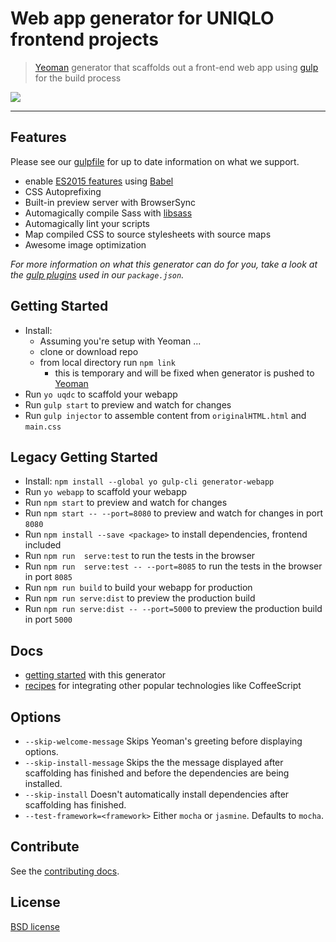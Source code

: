# Web app generator for UNIQLO frontend projects

> [Yeoman](http://yeoman.io) generator that scaffolds out a front-end web app using [gulp](http://gulpjs.com/) for the build process

![](screenshot.png)

---


## Features

Please see our [gulpfile](app/templates/gulpfile.js) for up to date information on what we support.

* enable [ES2015 features](https://babeljs.io/docs/learn-es2015/) using [Babel](https://babeljs.io)
* CSS Autoprefixing
* Built-in preview server with BrowserSync
* Automagically compile Sass with [libsass](http://libsass.org)
* Automagically lint your scripts
* Map compiled CSS to source stylesheets with source maps
* Awesome image optimization

*For more information on what this generator can do for you, take a look at the [gulp plugins](app/templates/_package.json) used in our `package.json`.*



## Getting Started

- Install:
  - Assuming you're setup with Yeoman ...
  - clone or download repo
  - from local directory run `npm link`
    - this is temporary and will be fixed when generator is pushed to [Yeoman](http://yeoman.io)
- Run `yo uqdc` to scaffold your webapp
- Run `gulp start` to preview and watch for changes
- Run `gulp injector` to assemble content from `originalHTML.html` and `main.css`


## Legacy Getting Started
- Install: `npm install --global yo gulp-cli generator-webapp`
- Run `yo webapp` to scaffold your webapp
- Run `npm start` to preview and watch for changes
- Run `npm start -- --port=8080` to preview and watch for changes in port `8080`
- Run `npm install --save <package>` to install dependencies, frontend included
- Run `npm run  serve:test` to run the tests in the browser
- Run `npm run  serve:test -- --port=8085` to run the tests in the browser in port `8085`
- Run `npm run build` to build your webapp for production
- Run `npm run serve:dist` to preview the production build
- Run `npm run serve:dist -- --port=5000` to preview the production build in port `5000`


## Docs

* [getting started](docs/README.md) with this generator
* [recipes](docs/recipes/README.md) for integrating other popular technologies like CoffeeScript


## Options

- `--skip-welcome-message`
  Skips Yeoman's greeting before displaying options.
- `--skip-install-message`
  Skips the the message displayed after scaffolding has finished and before the dependencies are being installed.
- `--skip-install`
  Doesn't automatically install dependencies after scaffolding has finished.
- `--test-framework=<framework>`
  Either `mocha` or `jasmine`. Defaults to `mocha`.


## Contribute

See the [contributing docs](contributing.md).

## License

[BSD license](http://opensource.org/licenses/bsd-license.php)
